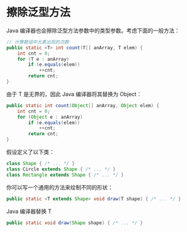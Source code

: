 # 擦除泛型方法

Java 编译器也会擦除泛型方法参数中的类型参数。考虑下面的一般方法：

```java
// 计算数组中元素出现的次数
public static <T> int count(T[] anArray, T elem) {
    int cnt = 0;
    for (T e : anArray)
        if (e.equals(elem))
            ++cnt;
        return cnt;
}
```

由于 T 是无界的，因此 Java 编译器将其替换为 Object：

```java
public static int count(Object[] anArray, Object elem) {
    int cnt = 0;
    for (Object e : anArray)
        if (e.equals(elem))
            ++cnt;
        return cnt;
}
```

假设定义了以下类：

```java
class Shape { /* ... */ }
class Circle extends Shape { /* ... */ }
class Rectangle extends Shape { /* ... */ }
```

你可以写一个通用的方法来绘制不同的形状：

```java
public static <T extends Shape> void draw(T shape) { /* ... */ }
```

Java 编译器替换 T

```java
public static void draw(Shape shape) { /* ... */ }
```
